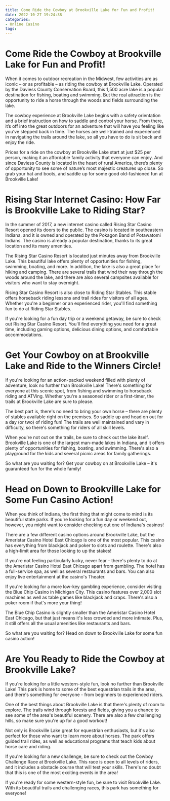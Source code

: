 ```yaml
---
title: Come Ride the Cowboy at Brookville Lake for Fun and Profit!
date: 2022-10-27 19:24:38
categories:
- Online Casino
tags:
---
```



#  Come Ride the Cowboy at Brookville Lake for Fun and Profit!

When it comes to outdoor recreation in the Midwest, few activities are as iconic – or as profitable – as riding the cowboy at Brookville Lake. Operated by the Daviess County Conservation Board, this 1,500 acre lake is a popular destination for fishing, boating and swimming. But the real attraction is the opportunity to ride a horse through the woods and fields surrounding the lake.

The cowboy experience at Brookville Lake begins with a safety orientation and a brief instruction on how to saddle and control your horse. From there, it’s off into the great outdoors for an adventure that will have you feeling like you’ve stepped back in time. The horses are well-trained and experienced in navigating the trails around the lake, so all you have to do is sit back and enjoy the ride.

Prices for a ride on the cowboy at Brookville Lake start at just $25 per person, making it an affordable family activity that everyone can enjoy. And since Daviess County is located in the heart of rural America, there’s plenty of opportunity to see some of nature’s most majestic creatures up close. So grab your hat and boots, and saddle up for some good old-fashioned fun at Brookville Lake!

#  Rising Star Internet Casino: How Far is Brookville Lake to Riding Star? 

In the summer of 2017, a new internet casino called Rising Star Casino Resort opened its doors to the public. The casino is located in southeastern Indiana, and it is owned and operated by the Pokagon Band of Potawatomi Indians. The casino is already a popular destination, thanks to its great location and its many amenities.

The Rising Star Casino Resort is located just minutes away from Brookville Lake. This beautiful lake offers plenty of opportunities for fishing, swimming, boating, and more. In addition, the lake is also a great place for hiking and camping. There are several trails that wind their way through the woods around the lake, and there are also several campsites available for visitors who want to stay overnight.

Rising Star Casino Resort is also close to Riding Star Stables. This stable offers horseback riding lessons and trail rides for visitors of all ages. Whether you're a beginner or an experienced rider, you'll find something fun to do at Riding Star Stables.

If you're looking for a fun day trip or a weekend getaway, be sure to check out Rising Star Casino Resort. You'll find everything you need for a great time, including gaming options, delicious dining options, and comfortable accommodations.

#  Get Your Cowboy on at Brookville Lake and Ride to the Winners Circle!

If you're looking for an action-packed weekend filled with plenty of adventure, look no further than Brookville Lake! There's something for everyone at this scenic spot, from fishing and swimming to horseback riding and ATVing. Whether you're a seasoned rider or a first-timer, the trails at Brookville Lake are sure to please.

The best part is, there's no need to bring your own horse – there are plenty of stables available right on the premises. So saddle up and head on out for a day (or two) of riding fun! The trails are well maintained and vary in difficulty, so there's something for riders of all skill levels.

When you're not out on the trails, be sure to check out the lake itself. Brookville Lake is one of the largest man-made lakes in Indiana, and it offers plenty of opportunities for fishing, boating, and swimming. There's also a playground for the kids and several picnic areas for family gatherings.

So what are you waiting for? Get your cowboy on at Brookville Lake – it's guaranteed fun for the whole family!

#  Head on Down to Brookville Lake for Some Fun Casino Action!

When you think of Indiana, the first thing that might come to mind is its beautiful state parks. If you're looking for a fun day or weekend out, however, you might want to consider checking out one of Indiana's casinos!

There are a few different casino options around Brookville Lake, but the Ameristar Casino Hotel East Chicago is one of the most popular. This casino has everything from blackjack and poker to slots and roulette. There's also a high-limit area for those looking to up the stakes!

If you're not feeling particularly lucky, never fear – there's plenty to do at the Ameristar Casino Hotel East Chicago apart from gambling. The hotel has a full-service spa, as well as several restaurants and bars. You can also enjoy live entertainment at the casino's Theater.

If you're looking for a more low-key gambling experience, consider visiting the Blue Chip Casino in Michigan City. This casino features over 2,000 slot machines as well as table games like blackjack and craps. There's also a poker room if that's more your thing!

The Blue Chip Casino is slightly smaller than the Ameristar Casino Hotel East Chicago, but that just means it's less crowded and more intimate. Plus, it still offers all the usual amenities like restaurants and bars.

So what are you waiting for? Head on down to Brookville Lake for some fun casino action!

#  Are You Ready to Ride the Cowboy at Brookville Lake?

If you're looking for a little western-style fun, look no further than Brookville Lake! This park is home to some of the best equestrian trails in the area, and there's something for everyone - from beginners to experienced riders.

One of the best things about Brookville Lake is that there's plenty of room to explore. The trails wind through forests and fields, giving you a chance to see some of the area's beautiful scenery. There are also a few challenging hills, so make sure you're up for a good workout!

Not only is Brookville Lake great for equestrian enthusiasts, but it's also perfect for those who want to learn more about horses. The park offers guided trail rides, as well as educational programs that teach kids about horse care and riding.

If you're looking for a new challenge, be sure to check out the Cowboy Challenge Race at Brookville Lake. This race is open to all levels of riders, and it includes a obstacle course that will test your skills. There's no doubt that this is one of the most exciting events in the area!

If you're ready for some western-style fun, be sure to visit Brookville Lake. With its beautiful trails and challenging races, this park has something for everyone!